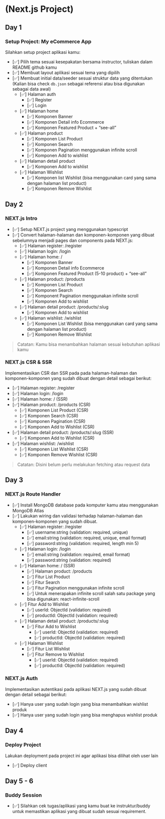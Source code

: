 # (Next.js Project)

## Day 1

### Setup Project: My eCommerce App

Silahkan setup project aplikasi kamu:

- [✅] Pilih tema sesuai kesepakatan bersama  instructor, tuliskan dalam README github kamu
- [✅] Membuat layout aplikasi sesuai tema yang dipilih
- [✅] Membuat initial data/seeder sesuai struktur data yang ditentukan (Kalian bisa check `db.json` sebagai referensi atau bisa digunakan sebagai data awal)
  - [✅] Halaman auth
    - [✅] Register
    - [✅] Login
  - [✅] Halaman home
    - [✅] Komponen Banner
    - [✅] Komponen Detail info Ecommerce
    - [✅] Komponen Featured Product + “see-all”
  - [✅] Halaman product
    - [✅] Komponen List Product
    - [✅] Komponen Search
    - [✅] Komponen Pagination menggunakan infinite scroll
    - [✅] Komponen Add to wishlist
  - [✅] Halaman detail product
    - [✅] Komponen Add to wishlist
  - [✅] Halaman Wishlist
    - [✅] Komponen list Wishlist (bisa menggunakan card yang sama dengan halaman list product)
    - [✅] Komponen Remove Wishlist

## Day 2

### NEXT.js Intro

- [✅] Setup NEXT.js project yang menggunakan typescript
- [✅] Convert halaman-halaman dan komponen-komponen yang dibuat sebelumnya menjadi  pages dan components pada NEXT.js:
  - [✅] Halaman register: /register
  - [✅] Halaman login: /login
  - [✅] Halaman home: /
    - [✅] Komponen Banner
    - [✅] Komponen Detail info Ecommerce
    - [✅] Komponen Featured Product (5-10 product) + “see-all”
  - [✅] Halaman product: /products
    - [✅] Komponen List Product
    - [✅] Komponen Search
    - [✅] Komponent Pagination menggunakan infinite scroll
    - [✅] Komponen Add to wishlist
  - [✅] Halaman detail product: /products/:slug
    - [✅] Komponen Add to wishlist
  - [✅] Halaman wishlist: /wishlist
    - [✅] Komponen List Wishlist (bisa menggunakan card yang sama dengan halaman list product)
    - [✅] Komponen Remove Wishlist

> Catatan: Kamu bisa menambahkan halaman sesuai kebutuhan aplikasi kamu

### NEXT.js CSR & SSR

Implementasikan CSR dan SSR pada pada halaman-halaman dan komponen-komponen yang sudah dibuat dengan detail sebagai berikut:

- [✅] Halaman register: /register
- [✅] Halaman login: /login
- [✅] Halaman home: / (SSR)
- [✅] Halaman product: /products (CSR)
  - [✅] Komponen List Product (CSR)
  - [✅] Komponen Search (CSR)
  - [✅] Komponen Pagination (CSR)
  - [✅] Komponen Add to Wishlist (CSR)
- [✅] Halaman detail product: /products/:slug (SSR)
  - [✅] Komponen Add to Wishlist (CSR)
- [✅] Halaman wishlist: /wishlist
  - [✅] Komponen List Wishlist (CSR)
  - [✅] Komponen Remove Wishlist (CSR)

> Catatan: Disini belum perlu melakukan fetching atau request data

## Day 3

### NEXT.js Route Handler

- [✅] Install MongoDB database pada komputer kamu atau menggunakan MongoDB Atlas
- [✅] Lakukan wiring dan validasi terhadap halaman-halaman dan komponen-komponen yang sudah dibuat.
  - [✅] Halaman register: /register
    - [✅] username:string (validation: required, unique)
    - [✅] email:string  (validation: required, unique, email format)
    - [✅] password:string  (validation: required, length min 5)
  - [✅] Halaman login: /login
    - [✅] email:string  (validation: required, email format)
    - [✅] password:string  (validation: required)
  - [✅] Halaman home: / (SSR)
    - [✅] Halaman product: /products
    - [✅] Fitur List Product
    - [✅] Fitur Search
    - [✅] Fitur Pagination menggunakan infinite scroll
    - [✅] Untuk menerapakan infinite scroll salah satu package yang bisa digunakan: react-infinite-scroll
  - [✅] Fitur Add to Wishlist
    - [✅] userId: ObjectId  (validation: required)
    - [✅] productId: ObjectId  (validation: required)
  - [✅] Halaman detail product: /products/:slug
    - [✅] Fitur Add to Wishlist
      - [✅] userId: ObjectId  (validation: required)
      - [✅] productId: ObjectId  (validation: required)
  - [✅] Halaman Wishlist
    - [✅] Fitur List Wishlist
    - [✅] Fitur Remove to Wishlist
      - [✅] userId: ObjectId  (validation: required)
      - [✅] productId: ObjectId  (validation: required)

### NEXT.js Auth

Implementasikan autentikasi pada aplikasi NEXT.js yang sudah dibuat dengan detail sebagai berikut:

- [✅] Hanya user yang sudah login yang bisa menambahkan wishlist produk
- [✅] Hanya user yang sudah login yang bisa menghapus wishlist produk

## Day 4

### Deploy Project

Lakukan deployment pada project ini agar aplikasi bisa dilihat oleh user lain

- [✅] Deploy client

## Day 5 - 6

### Buddy Session

- [✅] Silahkan cek tugas/aplikasi yang kamu buat ke instruktur/buddy untuk memastikan aplikasi yang dibuat sudah sesuai requirement.
